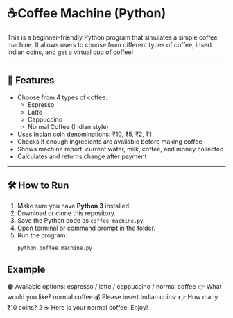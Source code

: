 # ☕Coffee Machine (Python)

This is a beginner-friendly Python program that simulates a simple coffee machine. It allows users to choose from different types of coffee, insert Indian coins, and get a virtual cup of coffee!

---

## 📌 Features

- Choose from 4 types of coffee:
  - Espresso
  - Latte
  - Cappuccino
  - Normal Coffee (Indian style)
- Uses Indian coin denominations: ₹10, ₹5, ₹2, ₹1
- Checks if enough ingredients are available before making coffee
- Shows machine report: current water, milk, coffee, and money collected
- Calculates and returns change after payment

---

## 🛠 How to Run

1. Make sure you have **Python 3** installed.
2. Download or clone this repository.
3. Save the Python code as `coffee_machine.py`
4. Open terminal or command prompt in the folder.
5. Run the program:
   ```bash
   python coffee_machine.py

   
## Example
🟤 Available options: espresso / latte / cappuccino / normal coffee
👉 What would you like? normal coffee
💰 Please insert Indian coins:
👉 How many ₹10 coins? 2
☕ Here is your normal coffee. Enjoy!
